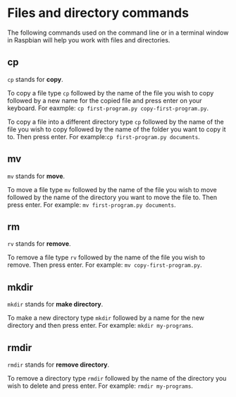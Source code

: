 # Files and directory commands

The following commands used on the command line or in a terminal window in Raspbian will help you work with files and directories.

## cp

`cp` stands for **copy**.

To copy a file type `cp` followed by the name of the file you wish to copy followed by a new name for the copied file and press enter on your keyboard. For eaxmple: `cp first-program.py copy-first-program.py`. 

To copy a file into a different directory type `cp` followed by the name of the file you wish to copy followed by the name of the folder you want to copy it to. Then press enter. For example:`cp first-program.py documents`. 

## mv

`mv` stands for **move**.

To move a file type `mv` followed by the name of the file you wish to move followed by the name of the directory you want to move the file to. Then press enter. For example: `mv first-program.py documents`. 

## rm

`rv` stands for **remove**.

To remove a file type `rv` followed by the name of the file you wish to remove. Then press enter. For example: `mv copy-first-program.py`.

## mkdir

`mkdir` stands for **make directory**.

To make a new directory type `mkdir` followed by a name for the new directory and then press enter. For example: `mkdir my-programs`.

## rmdir

`rmdir` stands for **remove directory**.

To remove a directory type `rmdir` followed by the name of the directory you wish to delete and press enter. For example: `rmdir my-programs`.
